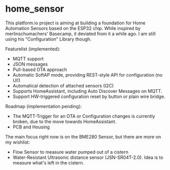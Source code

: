 # home_sensor

This platform.io project is aiming at building a foundation for Home Automation Sensors based on the ESP32 chip.
While inspired by merlinschumachers' Basecamp, it deviated from it a while ago. I am still using his "Configuration" Library though.

Featurelist (implemented):
* MQTT support
* JSON messages
* Pull-based OTA approach
* Automatic SoftAP mode, providing REST-style API for configuration (no UI!)
* Automatical detection of attached sensors (I2C)
* Supports HomeAssistant, including Auto Discover Messages on MQTT.
* Support HW-triggered configuration reset by button or plain wire bridge.

Roadmap (implementation pending):
* The MQTT-Trigger for an OTA or Configuration changes is currently broken, due to the move towards HomeAssistant.
* PCB and Housing

The main focus right now is on the BME280 Sensor, but there are more on my wishlist:
* Flow Sensor to measure water pumped out of a cistern
* Water-Resistant Ultrasonic distance sensor (JSN-SR04T-2.0). Idea is to measure what's left in the cistern.
